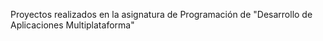 Proyectos realizados en la asignatura de Programación de "Desarrollo de Aplicaciones Multiplataforma"
